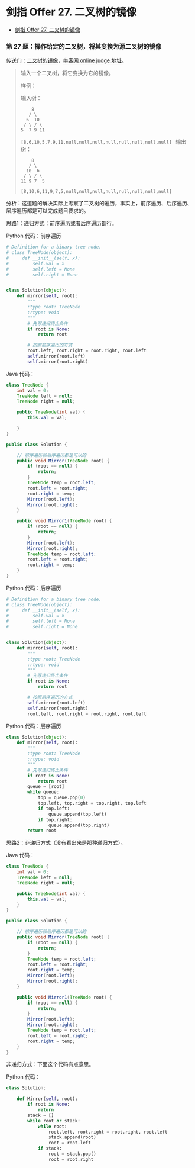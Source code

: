 # 剑指 Offer 27. 二叉树的镜像

+ [剑指 Offer 27. 二叉树的镜像](https://leetcode-cn.com/problems/er-cha-shu-de-jing-xiang-lcof/)

### 第 27 题：操作给定的二叉树，将其变换为源二叉树的镜像

传送门：[二叉树的镜像](https://www.acwing.com/problem/content/37/)，[牛客网 online judge 地址](https://www.nowcoder.com/practice/564f4c26aa584921bc75623e48ca3011?tpId=13&tqId=11171&tPage=1&rp=1&ru=%2Fta%2Fcoding-interviews&qru=%2Fta%2Fcoding-interviews%2Fquestion-ranking)。

> 输入一个二叉树，将它变换为它的镜像。
>
> 样例：
>
> 输入树：
> ```
>     8
>    / \
>   6  10
>  / \ / \
> 5  7 9 11
> ```
>
> `[8,6,10,5,7,9,11,null,null,null,null,null,null,null,null] `
> 输出树：
>
> ```
>     8
>    / \
>   10  6
>  / \ / \
> 11 9 7  5
> ```
> `[8,10,6,11,9,7,5,null,null,null,null,null,null,null,null]`

分析：这道题的解决实际上考察了二叉树的遍历，事实上，前序遍历、后序遍历、层序遍历都是可以完成题目要求的。

思路1：递归方式：前序遍历或者后序遍历都行。

Python 代码：前序遍历

```python
# Definition for a binary tree node.
# class TreeNode(object):
#     def __init__(self, x):
#         self.val = x
#         self.left = None
#         self.right = None


class Solution(object):
    def mirror(self, root):
        """
        :type root: TreeNode
        :rtype: void
        """
        # 先写递归终止条件
        if root is None:
            return root

        # 按照前序遍历的方式
        root.left, root.right = root.right, root.left
        self.mirror(root.left)
        self.mirror(root.right)
```

Java 代码：

```java
class TreeNode {
    int val = 0;
    TreeNode left = null;
    TreeNode right = null;

    public TreeNode(int val) {
        this.val = val;

    }
}

public class Solution {

    // 前序遍历和后序遍历都是可以的
    public void Mirror(TreeNode root) {
        if (root == null) {
            return;
        }
        TreeNode temp = root.left;
        root.left = root.right;
        root.right = temp;
        Mirror(root.left);
        Mirror(root.right);
    }

    public void Mirror1(TreeNode root) {
        if (root == null) {
            return;
        }
        Mirror(root.left);
        Mirror(root.right);
        TreeNode temp = root.left;
        root.left = root.right;
        root.right = temp;
    }
}
```

Python 代码：后序遍历

```python
# Definition for a binary tree node.
# class TreeNode(object):
#     def __init__(self, x):
#         self.val = x
#         self.left = None
#         self.right = None


class Solution(object):
    def mirror(self, root):
        """
        :type root: TreeNode
        :rtype: void
        """
        # 先写递归终止条件
        if root is None:
            return root

        # 按照后序遍历的方式
        self.mirror(root.left)
        self.mirror(root.right)
        root.left, root.right = root.right, root.left
```

Python 代码：层序遍历

```python
class Solution(object):
    def mirror(self, root):
        """
        :type root: TreeNode
        :rtype: void
        """
        # 先写递归终止条件
        if root is None:
            return root
        queue = [root]
        while queue:
            top = queue.pop(0)
            top.left, top.right = top.right, top.left
            if top.left:
                queue.append(top.left)
            if top.right:
                queue.append(top.right)
        return root
```

思路2：非递归方式（没有看出来是那种递归方式）。

Java 代码：

```java
class TreeNode {
    int val = 0;
    TreeNode left = null;
    TreeNode right = null;

    public TreeNode(int val) {
        this.val = val;
    }
}

public class Solution {

    // 前序遍历和后序遍历都是可以的
    public void Mirror(TreeNode root) {
        if (root == null) {
            return;
        }
        TreeNode temp = root.left;
        root.left = root.right;
        root.right = temp;
        Mirror(root.left);
        Mirror(root.right);
    }

    public void Mirror1(TreeNode root) {
        if (root == null) {
            return;
        }
        Mirror(root.left);
        Mirror(root.right);
        TreeNode temp = root.left;
        root.left = root.right;
        root.right = temp;
    }
}
```

非递归方式：下面这个代码有点意思。

Python 代码：

```python
class Solution:

    def Mirror(self, root):
        if root is None:
            return
        stack = []
        while root or stack:
            while root:
                root.left, root.right = root.right, root.left
                stack.append(root)
                root = root.left
            if stack:
                root = stack.pop()
                root = root.right
```

<script src='https://cdnjs.cloudflare.com/ajax/libs/mathjax/2.7.5/MathJax.js?config=TeX-MML-AM_CHTML' async></script>

<script type="text/x-mathjax-config">
MathJax.Hub.Config({
tex2jax: {
  inlineMath: [['$','$'], ['\\(','\\)']],
  processEscapes: true
  },
displayAlign : "left",
TeX: {
        equationNumbers: {
            autoNumber: "all",
            useLabelIds: true
        }
    },
    "HTML-CSS": {
        linebreaks: {
            automatic: true
        },
        scale: 100,
        styles: {
          ".MathJax_Display": {
            "text-align": "left",
            "width" : "auto",
            "margin": "10px 0px 10px 0px !important",
            "background-color": "#f5f5f5 !important",
            "border-radius": "3px !important",
            border:  "1px solid #ccc !important",
            padding: "5px 5px 5px 5px !important"
          },
          ".MathJax": {
            "background-color": "#f5f5f5 !important",
            padding: "2px 2px 2px 2px !important"
          }
        }
    },
    SVG: {
        linebreaks: {
            automatic: true
        }
    }
});
</script>
